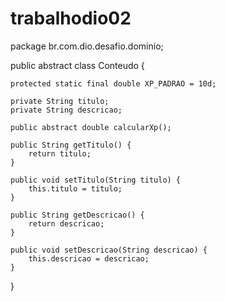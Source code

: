 # trabalhodio02

package br.com.dio.desafio.dominio;

public abstract class Conteudo {

    protected static final double XP_PADRAO = 10d;

    private String titulo;
    private String descricao;

    public abstract double calcularXp();

    public String getTitulo() {
        return titulo;
    }

    public void setTitulo(String titulo) {
        this.titulo = titulo;
    }

    public String getDescricao() {
        return descricao;
    }

    public void setDescricao(String descricao) {
        this.descricao = descricao;
    }
}
